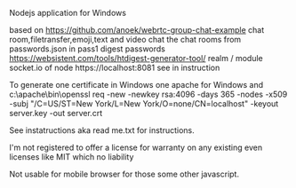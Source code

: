 Nodejs application for Windows

based on https://github.com/anoek/webrtc-group-chat-example chat room,filetransfer,emoji,text and video chat the chat rooms from passwords.json in pass1 digest passwords https://websistent.com/tools/htdigest-generator-tool/ realm / module socket.io of node https://localhost:8081 see in instruction

To generate one certificate in Windows one apache for Windows and c:\apache\bin\openssl req -new -newkey rsa:4096 -days 365 -nodes -x509 -subj "/C=US/ST=New York/L=New York/O=none/CN=localhost" -keyout server.key -out server.crt

See instatructions aka read me.txt for instructions.

I'm not registered to offer a license for warranty on any existing even licenses like MIT which no liability

Not usable for mobile browser  for those some other javascript.
